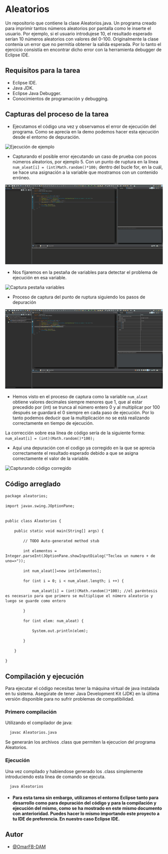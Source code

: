 
# Aleatorios

Un repositorio que contiene la clase Aleatorios.java. Un programa creado para imprimir tantos números aleatorios por pantalla como le inserte el usuario. Por ejemplo, si el usuario introdujese 10, el resultado esperado serían 10 números aleatorios con valores del 0-100. Originalmente la clase contenía un error que no permitía obtener la salida esperada.
Por lo tanto el ejercicio consistía en encontrar dicho error con la herramienta debugger de Eclipse IDE.


## Requisitos para la tarea

- Eclipse IDE.
- Java JDK.
- Eclipse Java Debugger.
- Conocimientos de programación y debugging.


## Capturas del proceso de la tarea

* Ejecutamos el código una vez y observamos el error de ejecución del programa. Como se aprecia en la demo podemos hacer esta ejecución desde el entorno de depuración.

![Ejecución de ejemplo](https://github.com/OmarFB-DAM/Entrega-aleatorios/blob/main/capturasPruebasDebugging/CapturaEjecución.gif)

* Capturando el posible error ejecutando un caso de prueba con pocos números aleatorios, por ejemplo 5. Con un punto de ruptura en la línea ````num_aleat[i] = (int)Math.random()*100;```` dentro del bucle for, en la cuál, se hace una asignación a la variable que mostramos con un contenido erróneo. 

![Captura Debugging](https://github.com/OmarFB-DAM/Entrega-aleatorios/blob/main/capturasPruebasDebugging/CapturaEntornoDebugging.gif)

* Nos fijaremos en la pestaña de variables para detectar el problema de ejecución en esa variable. 

![Captura pestaña variables](https://github.com/OmarFB-DAM/Entrega-aleatorios/blob/main/capturasPruebasDebugging/CapturaPestañaVariables.png)

* Proceso de captura del punto de ruptura siguiendo los pasos de depuración 

![Capturando proceso de depuración](https://github.com/OmarFB-DAM/Entrega-aleatorios/blob/main/capturasPruebasDebugging/CapturandoPasos.gif)

* Hemos visto en el proceso de captura como la variable ````num_aleat```` obtiene valores decimales siempre menores que 1, que al estar precedido por (int) se trunca al número entero 0 y al multiplicar por 100 después se guardará el 0 siempre en cada paso de ejecución. Por lo tanto podemos deducir que la multiplicación no se está realizando correctamente en tiempo de ejecución.   

La corrección sobre esa línea de código sería de la siguiente forma:
````num_aleat[i] = (int)(Math.random()*100);````

* Aquí una depuración con el codigo ya corregido en la que se aprecia correctamente el resultado esperado debido a que se asigna correctamente el valor de la variable.

![Capturando código corregido](https://github.com/OmarFB-DAM/Entrega-aleatorios/blob/main/capturasPruebasDebugging/CapturandoEjercicioCorregido.gif)
## Código arreglado

`````
package aleatorios;

import javax.swing.JOptionPane;


public class Aleatorios {

    public static void main(String[] args) {

        // TODO Auto-generated method stub

        int elementos = Integer.parseInt(JOptionPane.showInputDialog("Teclea un numero + de uno=>"));

        int num_aleat[]=new int[elementos];

        for (int i = 0; i < num_aleat.length; i ++) {

            num_aleat[i] = (int)(Math.random()*100); //el paréntesis es necesario para que primero se multiplique el número aleatorio y luego se guarde como entero

        }

        for (int elem: num_aleat) {

            System.out.println(elem);

        }

    }

}

`````
## Compilación y ejecución

Para ejecutar el código necesitas tener la máquina virtual de java instalada en tu sistema.
Asegúrate de tener Java Development Kit (JDK) en la última versión disponible para no sufrir problemas de compatibilidad. 

### Primero compilación
Utilizando el compilador de java:
```bash
  javac Aleatorios.java
```
Se generarán los archivos .class que permiten la ejecucion del programa Aleatorios.

### Ejecución
Una vez compilado y habiendose generado los .class simplemente introduciendo esta línea de comando se ejecuta.
```bash
  java Aleatorios
```

* #### Para esta tarea sin embargo, utilizamos el entorno Eclipse tanto para desarrollo como para depuración del código y para la compilación y ejecución del mismo, como se ha mostrado en este mismo documento con anterioridad. Puedes hacer lo mismo importando este proyecto a tu IDE de preferencia. En nuestro caso Eclipse IDE.
## Autor

- [@OmarFB-DAM](https://github.com/OmarFB-DAM)


